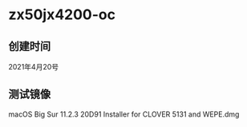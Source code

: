 # zx50jx4200-oc

## 创建时间
2021年4月20号

## 测试镜像
macOS Big Sur 11.2.3 20D91 Installer for CLOVER 5131 and WEPE.dmg
